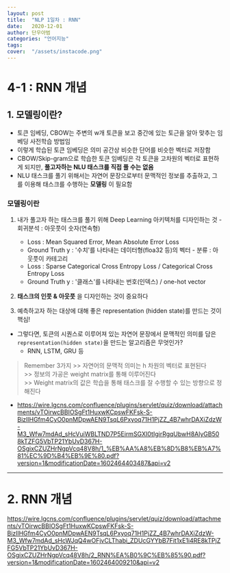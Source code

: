 ```yaml
---
layout: post
title:  "NLP 1일차 : RNN"
date:   2020-12-01 
author: 단우아범
categories: "언어지능"
tags:	
cover:  "/assets/instacode.png"
---
```


# 4-1 : RNN 개념
## 1. 모델링이란?
 - 토큰 임베딩, CBOW는 주변의 w개 토큰을 보고 중간에 있는 토근을 알아 맞추는 임베딩 사전학습 방법임
 - 이렇게 학습된 토큰 임베딩은 의미 공간상 비슷한 단어를 비슷한 벡터로 저장함
 - CBOW/Skip-gram으로 학습한 토큰 임베딩은 각 토큰을 고차원의 벡터로 표현하게 되지만, __풀고자하는 NLU 태스크를 직접 풀 수는 없음__ 
 - NLU 태스크를 풀기 위해서는 자연어 문장으로부터 문맥적인 정보를 추출하고, 그를 이용해 태스크를 수행하는 __모델링__ 이 필요함  
 
 ### 모델링이란
  1. 내가 풀고자 하는 태스크를 풀기 위해 Deep Learning 아키텍처를 디자인하는 것
    - 회귀분석 : 아웃풋이 숫자(연속형)
      - Loss : Mean Squared Error, Mean Absolute Error Loss
      - Ground Truth y : '수치'를 나타내는 데이터형(floa32 등)의 벡터
    - 분류 : 아웃풋이 카테고리
      - Loss : Sparse Categorical Cross Entropy Loss / Categorical Cross Entropy Loss
      - Ground Truth y : '클래스'를 나타내는 번호(인덱스) / one-hot vector
      
  2. __태스크의 인풋 & 아웃풋__ 을 디자인하는 것이 중요하다
  
  3. 예측하고자 하는 대상에 대해 좋은 representation (hidden state)를 만드는 것이 핵심!


  - 그렇다면, 토큰의 시퀀스로 이루어져 있는 자연어 문장에서 문맥적인 의미를 담은 `representation(hidden state)`을 만드는 알고리즘은 무엇인가?
    - RNN, LSTM, GRU 등
  
  > Remember 3가지
    >> 자연어의 문맥적 의미는 h 차원의 벡터로 표현된다  
    >> 정보의 가공은 weight matrix를 통해 이루어진다  
    >> Weight matrix의 값은 학습을 통해 태스크를 잘 수행할 수 있는 방향으로 정해진다

 
 - <https://wire.lgcns.com/confluence/plugins/servlet/quiz/download/attachments/vTOirwcBBIOSgFt1HuxwKCpswFKFsk-S-BizIlHGfm4CyO0pnMDpwAEN9TsqL6Pxyoq71H1PjZZ_4B7whrDAXiZdzW-M3_Wfw7mdAd_sHcVuiWBLTND7P5EirmSGXI0tIgirRgqUbwH8AlyGB508kTZFG5VbTP21YbUvD367H-OSgixCZUZHrNgpVcq48V8h/1_%EB%AA%A8%EB%8D%B8%EB%A7%81%EC%9D%B4%EB%9E%80.pdf?version=1&modificationDate=1602464403487&api=v2> 
 

---

# 2. RNN 개념
  <https://wire.lgcns.com/confluence/plugins/servlet/quiz/download/attachments/vTOirwcBBIOSgFt1HuxwKCpswFKFsk-S-BizIlHGfm4CyO0pnMDpwAEN9TsqL6Pxyoq71H1PjZZ_4B7whrDAXiZdzW-M3_Wfw7mdAd_sHcWJqQ4wOFjvCLThabi_ZDUcGYYbB7Fit1xE1i4RE8kTPjZFG5VbTP21YbUvD367H-OSgixCZUZHrNgpVcq48V8h/2_RNN%EA%B0%9C%EB%85%90.pdf?version=1&modificationDate=1602464009210&api=v2>
  

